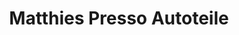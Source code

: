 ---
title: "Matthies Presso Autoteile"
url: /schleswig/matthies-presso-autoteile/
shop: Autoteile
---